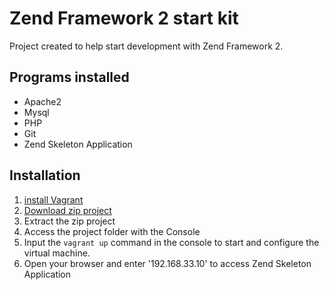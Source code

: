 Zend Framework 2 start kit
==========================
Project created to help start development with Zend Framework 2.

## Programs installed ##
* Apache2
* Mysql
* PHP
* Git
* Zend Skeleton Application

## Installation ##
1. [install Vagrant](http://www.vagrantup.com/)
2. [Download zip project](https://github.com/luizventurote/ZF2-start-kit/archive/master.zip)
3. Extract the zip project
4. Access the project folder with the Console
5. Input the `vagrant up` command in the console to start and configure the virtual machine.
6. Open your browser and enter '192.168.33.10' to access Zend Skeleton Application

